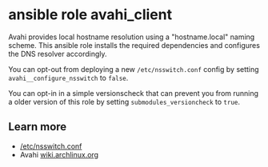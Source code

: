  ansible role avahi_client
===========================

Avahi provides local hostname resolution using a "hostname.local" naming scheme.
This ansible role installs the required dependencies and configures the DNS resolver accordingly.

You can opt-out from deploying a new ``/etc/nsswitch.conf`` config by setting ``avahi__configure_nsswitch`` to ``false``.

You can opt-in in a simple versionscheck that can prevent you from running a older version of this role by setting ``submodules_versioncheck`` to ``true``.

 Learn more
------------
+ [/etc/nsswitch.conf](https://man7.org/linux/man-pages/man5/nsswitch.conf.5.html)
+ Avahi [wiki.archlinux.org](https://wiki.archlinux.org/title/Avahi)
